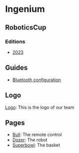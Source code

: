 # Ingenium
## RoboticsCup
### Editions
* [2023](./2023/)

## Guides
* [Bluetooth configuration](./BT/)

## Logo
[Logo](./Logo/): This is the logo of our team

## Pages
* [Bull](./Bull/): The remote control
* [Dozer](./Dozer/): The robot
* [Superbowl](./Superbowl/): The basket
